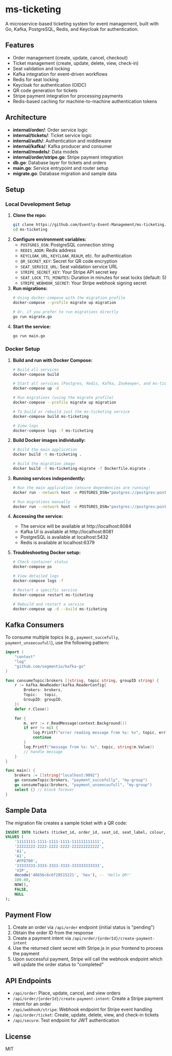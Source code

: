# ms-ticketing

A microservice-based ticketing system for event management, built with Go, Kafka, PostgreSQL, Redis, and Keycloak for authentication.

## Features
- Order management (create, update, cancel, checkout)
- Ticket management (create, update, delete, view, check-in)
- Seat validation and locking
- Kafka integration for event-driven workflows
- Redis for seat locking
- Keycloak for authentication (OIDC)
- QR code generation for tickets
- Stripe payment integration for processing payments
- Redis-based caching for machine-to-machine authentication tokens

## Architecture
- **internal/order/**: Order service logic
- **internal/tickets/**: Ticket service logic
- **internal/auth/**: Authentication and middleware
- **internal/kafka/**: Kafka producer and consumer
- **internal/models/**: Data models
- **internal/order/stripe.go**: Stripe payment integration
- **db.go**: Database layer for tickets and orders
- **main.go**: Service entrypoint and router setup
- **migrate.go**: Database migration and sample data

## Setup

### Local Development Setup
1. **Clone the repo:**
   ```sh
   git clone https://github.com/Evently-Event-Management/ms-ticketing.git
   cd ms-ticketing
   ```
2. **Configure environment variables:**
   - `POSTGRES_DSN`: PostgreSQL connection string
   - `REDIS_ADDR`: Redis address
   - `KEYCLOAK_URL`, `KEYCLOAK_REALM`, etc. for authentication
   - `QR_SECRET_KEY`: Secret for QR code encryption
   - `SEAT_SERVICE_URL`: Seat validation service URL
   - `STRIPE_SECRET_KEY`: Your Stripe API secret key
   - `SEAT_LOCK_TTL_MINUTES`: Duration in minutes for seat locks (default: 5)
   - `STRIPE_WEBHOOK_SECRET`: Your Stripe webhook signing secret
3. **Run migrations:**
   ```sh
   # Using docker-compose with the migration profile
   docker-compose --profile migrate up migration
   
   # Or, if you prefer to run migrations directly
   go run migrate.go
   ```
4. **Start the service:**
   ```sh
   go run main.go
   ```

### Docker Setup
1. **Build and run with Docker Compose:**
   ```sh
   # Build all services
   docker-compose build

   # Start all services (Postgres, Redis, Kafka, Zookeeper, and ms-ticketing)
   docker-compose up -d
   
   # Run migrations (using the migrate profile)
   docker-compose --profile migrate up migration

   # To build or rebuild just the ms-ticketing service
   docker-compose build ms-ticketing
   
   # View logs
   docker-compose logs -f ms-ticketing
   ```

2. **Build Docker images individually:**
   ```sh
   # Build the main application
   docker build -t ms-ticketing .
   
   # Build the migration image
   docker build -t ms-ticketing-migrate -f Dockerfile.migrate .
   ```

3. **Running services independently:**
   ```sh
   # Run the main application (ensure dependencies are running)
   docker run --network host -e POSTGRES_DSN="postgres://postgres:postgres@localhost:5432/postgres?sslmode=disable" ms-ticketing
   
   # Run migrations manually
   docker run --network host -e POSTGRES_DSN="postgres://postgres:postgres@localhost:5432/postgres?sslmode=disable" ms-ticketing-migrate
   ```

4. **Accessing the service:**
   - The service will be available at http://localhost:8084
   - Kafka UI is available at http://localhost:8081
   - PostgreSQL is available at localhost:5432
   - Redis is available at localhost:6379

5. **Troubleshooting Docker setup:**
   ```sh
   # Check container status
   docker-compose ps
   
   # View detailed logs
   docker-compose logs -f
   
   # Restart a specific service
   docker-compose restart ms-ticketing
   
   # Rebuild and restart a service
   docker-compose up -d --build ms-ticketing
   ```

## Kafka Consumers
To consume multiple topics (e.g., `payment_succefully`, `payment_unseecuufull`), use the following pattern:

```go
import (
    "context"
    "log"
    "github.com/segmentio/kafka-go"
)

func consumeTopic(brokers []string, topic string, groupID string) {
    r := kafka.NewReader(kafka.ReaderConfig{
        Brokers: brokers,
        Topic:   topic,
        GroupID: groupID,
    })
    defer r.Close()

    for {
        m, err := r.ReadMessage(context.Background())
        if err != nil {
            log.Printf("error reading message from %s: %v", topic, err)
            continue
        }
        log.Printf("message from %s: %s", topic, string(m.Value))
        // handle message
    }
}

func main() {
    brokers := []string{"localhost:9092"}
    go consumeTopic(brokers, "payment_succefully", "my-group")
    go consumeTopic(brokers, "payment_unseecuufull", "my-group")
    select {} // block forever
}
```

## Sample Data
The migration file creates a sample ticket with a QR code:
```sql
INSERT INTO tickets (ticket_id, order_id, seat_id, seat_label, colour, tier_id, tier_name, qr_code, price_at_purchase, issued_at, checked_in, checked_in_time)
VALUES (
    '11111111-1111-1111-1111-111111111111',
    '22222222-2222-2222-2222-222222222222',
    'A1',
    'A1',
    '#FFD700',
    '33333333-3333-3333-3333-333333333333',
    'VIP',
    decode('48656c6c6f20515221', 'hex'), -- 'Hello QR!'
    100.00,
    NOW(),
    FALSE,
    NULL
);
```

## Payment Flow
1. Create an order via `/api/order` endpoint (initial status is "pending")
2. Obtain the order ID from the response
3. Create a payment intent via `/api/order/{orderId}/create-payment-intent`
4. Use the returned client secret with Stripe.js in your frontend to process the payment
5. Upon successful payment, Stripe will call the webhook endpoint which will update the order status to "completed"

## API Endpoints
- `/api/order`: Place, update, cancel, and view orders
- `/api/order/{orderId}/create-payment-intent`: Create a Stripe payment intent for an order
- `/api/webhook/stripe`: Webhook endpoint for Stripe event handling
- `/api/order/ticket`: Create, update, delete, view, and check-in tickets
- `/api/secure`: Test endpoint for JWT authentication

## License
MIT
